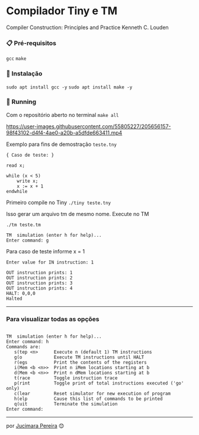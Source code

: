 # Compilador Tiny e TM
 Compiler Construction: Principles and Practice
 Kenneth C. Louden  

### 📋 Pré-requisitos
`gcc`
`make`

### :paperclip: Instalação
`sudo apt install gcc -y`
`sudo apt install make -y`
  
### :paperclip: Running
Com o repositório aberto no terminal 
`make all`

https://user-images.githubusercontent.com/55805227/205656157-98f43102-d4f4-4ae0-a20b-a5dfde663411.mp4


Exemplo para fins de demostração `teste.tny`
~~~
{ Caso de teste: }

read x; 

while (x < 5)
    write x;
	x := x + 1
endwhile
~~~

Primeiro compile no Tiny
`./tiny teste.tny`

Isso gerar um arquivo tm de mesmo nome.
Execute no TM

`./tm teste.tm`

~~~
TM  simulation (enter h for help)...
Enter command: g
~~~
Para caso de teste informe x = 1

~~~
Enter value for IN instruction: 1

OUT instruction prints: 1
OUT instruction prints: 2
OUT instruction prints: 3
OUT instruction prints: 4
HALT: 0,0,0
Halted
~~~

---
### Para visualizar todas as opções

~~~help

TM  simulation (enter h for help)...
Enter command: h
Commands are:
   s(tep <n>      Execute n (default 1) TM instructions
   g(o            Execute TM instructions until HALT
   r(egs          Print the contents of the registers
   i(Mem <b <n>>  Print n iMem locations starting at b
   d(Mem <b <n>>  Print n dMem locations starting at b
   t(race         Toggle instruction trace
   p(rint         Toggle print of total instructions executed ('go' only)
   c(lear         Reset simulator for new execution of program
   h(elp          Cause this list of commands to be printed
   q(uit          Terminate the simulation
Enter command:
~~~



---
por [Jucimara Pereira](https://gist.github.com/maricimara98) 😊

